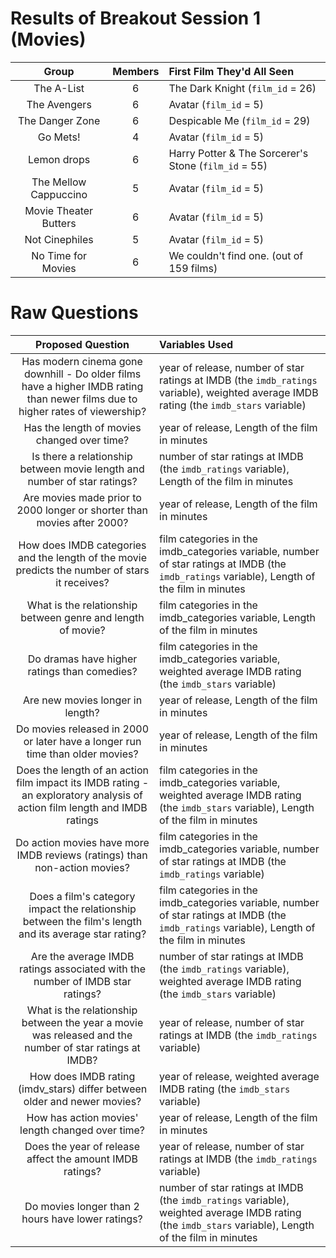 # Results of Breakout Session 1 (Movies)

Group | Members | First Film They'd All Seen
:----: | :-----: | :-----------------------
The A-List |	6	| The Dark Knight (`film_id` = 26)
The Avengers 	| 6	| Avatar (`film_id` = 5)
The Danger Zone |	6 |	Despicable Me (`film_id` = 29)
Go Mets! | 4 |	Avatar (`film_id` = 5)
Lemon drops	 | 6	| Harry Potter & The Sorcerer's Stone (`film_id` = 55)
The Mellow Cappuccino	| 5 |	Avatar (`film_id` = 5)
Movie Theater Butters	| 6 |	Avatar (`film_id` = 5)
Not Cinephiles | 5 |	Avatar (`film_id` = 5)
No Time for Movies | 6 |	We couldn't find one. (out of 159 films)

# Raw Questions

Proposed Question | Variables Used
:---------------------------------------------------: | :----------------------------------
Has modern cinema gone downhill - Do older films have a higher IMDB rating than newer films due to higher rates of viewership?  | year of release, number of star ratings at IMDB (the `imdb_ratings` variable), weighted average IMDB rating (the `imdb_stars` variable)
Has the length of movies changed over time?  | year of release, Length of the film in minutes
Is there a relationship between movie length and number of star ratings? | number of star ratings at IMDB (the `imdb_ratings` variable), Length of the film in minutes
Are movies made prior to 2000 longer or shorter than movies after 2000? | year of release, Length of the film in minutes
How does IMDB categories and the length of the movie predicts the number of stars it receives? | film categories in the imdb_categories variable, number of star ratings at IMDB (the `imdb_ratings` variable), Length of the film in minutes
What is the relationship between genre and length of movie? | film categories in the imdb_categories variable, Length of the film in minutes
Do dramas have higher ratings than comedies? | film categories in the imdb_categories variable, weighted average IMDB rating (the `imdb_stars` variable)
Are new movies longer in length? | year of release, Length of the film in minutes
Do movies released in 2000 or later have a longer run time than older movies?  | year of release, Length of the film in minutes
Does the length of an action film impact its IMDB rating - an exploratory analysis of action film length and IMDB ratings | film categories in the imdb_categories variable, weighted average IMDB rating (the `imdb_stars` variable), Length of the film in minutes
Do action movies have more IMDB reviews (ratings) than non-action movies?  | film categories in the imdb_categories variable, number of star ratings at IMDB (the `imdb_ratings` variable)
Does a film's category impact the relationship between the film's length and its average star rating? | film categories in the imdb_categories variable, number of star ratings at IMDB (the `imdb_ratings` variable), Length of the film in minutes
Are the average IMDB ratings associated with the number of IMDB star ratings? | number of star ratings at IMDB (the `imdb_ratings` variable), weighted average IMDB rating (the `imdb_stars` variable)
What is the relationship between the year a movie was released and the number of star ratings at IMDB? | year of release, number of star ratings at IMDB (the `imdb_ratings` variable)
How does IMDB rating (imdv_stars) differ between older and newer movies? | year of release, weighted average IMDB rating (the `imdb_stars` variable)
How has  action movies' length changed over time? | year of release, Length of the film in minutes
Does the year of release affect the amount IMDB ratings? | year of release, number of star ratings at IMDB (the `imdb_ratings` variable)
Do movies longer than 2 hours have lower ratings? | number of star ratings at IMDB (the `imdb_ratings` variable), weighted average IMDB rating (the `imdb_stars` variable), Length of the film in minutes
